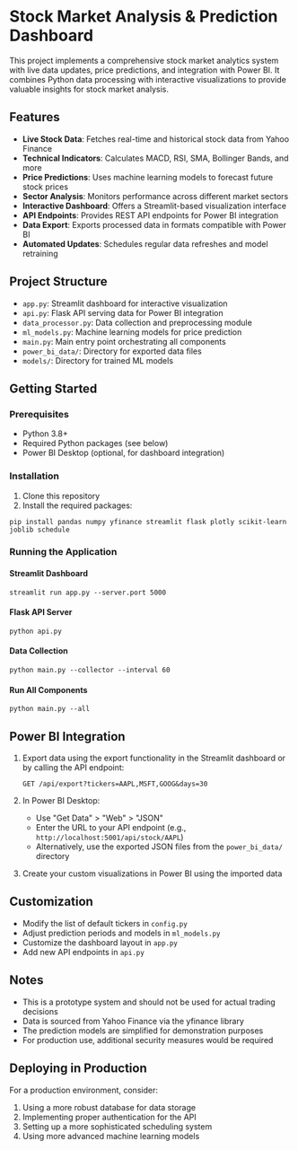 # Stock Market Analysis & Prediction Dashboard

This project implements a comprehensive stock market analytics system with live data updates, price predictions, and integration with Power BI. It combines Python data processing with interactive visualizations to provide valuable insights for stock market analysis.

## Features

- **Live Stock Data**: Fetches real-time and historical stock data from Yahoo Finance
- **Technical Indicators**: Calculates MACD, RSI, SMA, Bollinger Bands, and more
- **Price Predictions**: Uses machine learning models to forecast future stock prices
- **Sector Analysis**: Monitors performance across different market sectors
- **Interactive Dashboard**: Offers a Streamlit-based visualization interface
- **API Endpoints**: Provides REST API endpoints for Power BI integration
- **Data Export**: Exports processed data in formats compatible with Power BI
- **Automated Updates**: Schedules regular data refreshes and model retraining

## Project Structure

- `app.py`: Streamlit dashboard for interactive visualization
- `api.py`: Flask API serving data for Power BI integration
- `data_processor.py`: Data collection and preprocessing module
- `ml_models.py`: Machine learning models for price prediction
- `main.py`: Main entry point orchestrating all components
- `power_bi_data/`: Directory for exported data files
- `models/`: Directory for trained ML models

## Getting Started

### Prerequisites

- Python 3.8+
- Required Python packages (see below)
- Power BI Desktop (optional, for dashboard integration)

### Installation

1. Clone this repository
2. Install the required packages:

```
pip install pandas numpy yfinance streamlit flask plotly scikit-learn joblib schedule
```

### Running the Application

#### Streamlit Dashboard

```
streamlit run app.py --server.port 5000
```

#### Flask API Server

```
python api.py
```

#### Data Collection

```
python main.py --collector --interval 60
```

#### Run All Components

```
python main.py --all
```

## Power BI Integration

1. Export data using the export functionality in the Streamlit dashboard or by calling the API endpoint:
   ```
   GET /api/export?tickers=AAPL,MSFT,GOOG&days=30
   ```

2. In Power BI Desktop:
   - Use "Get Data" > "Web" > "JSON"
   - Enter the URL to your API endpoint (e.g., `http://localhost:5001/api/stock/AAPL`)
   - Alternatively, use the exported JSON files from the `power_bi_data/` directory

3. Create your custom visualizations in Power BI using the imported data

## Customization

- Modify the list of default tickers in `config.py`
- Adjust prediction periods and models in `ml_models.py`
- Customize the dashboard layout in `app.py`
- Add new API endpoints in `api.py`

## Notes

- This is a prototype system and should not be used for actual trading decisions
- Data is sourced from Yahoo Finance via the yfinance library
- The prediction models are simplified for demonstration purposes
- For production use, additional security measures would be required

## Deploying in Production

For a production environment, consider:

1. Using a more robust database for data storage
2. Implementing proper authentication for the API
3. Setting up a more sophisticated scheduling system
4. Using more advanced machine learning models